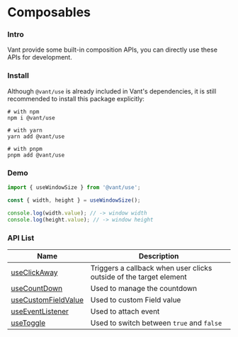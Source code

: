 # Composables

### Intro

Vant provide some built-in composition APIs, you can directly use these APIs for development.

### Install

Although `@vant/use` is already included in Vant's dependencies, it is still recommended to install this package explicitly:

```shell
# with npm
npm i @vant/use

# with yarn
yarn add @vant/use

# with pnpm
pnpm add @vant/use
```

### Demo

```js
import { useWindowSize } from '@vant/use';

const { width, height } = useWindowSize();

console.log(width.value); // -> window width
console.log(height.value); // -> window height
```

### API List

| Name | Description |
| --- | --- |
| [useClickAway](#/en-US/use-click-away) | Triggers a callback when user clicks outside of the target element |
| [useCountDown](#/en-US/use-count-down) | Used to manage the countdown |
| [useCustomFieldValue](#/en-US/use-custom-field-value) | Used to custom Field value |
| [useEventListener](#/en-US/use-event-listener) | Used to attach event |
| [useToggle](#/en-US/use-toggle) | Used to switch between `true` and `false` |
